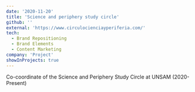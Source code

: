 ```yaml
---
date: '2020-11-20'
title: 'Science and periphery study circle'
github: ''
external: 'https://www.circulocienciayperiferia.com/'
tech:
  - Brand Repositioning
  - Brand Elements
  - Content Marketing
company: 'Project'
showInProjects: true
---
```


Co-coordinate of the Science and Periphery Study Circle at UNSAM (2020- Present)
